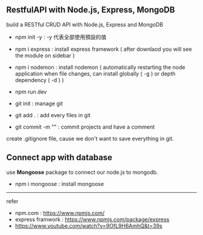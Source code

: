 ## RestfulAPI with Node.js, Express, MongoDB
build a RESTful CRUD API with Node.js, Express and MongoDB
- npm init -y : -y 代表全部使用預設的值
- npm i express : install express framework  ( after downlaod you will see the module on sidebar )
- npm i nodemon : install nodemon ( automatically restarting the node application when file changes, can install globally ( -g ) or depth dependency ( -d ) )
- npm run dev

- git init : manage git
- git add . : add every files in git
- git commit -m "" : commit projects and have a comment

create .gitignore file, cause we don't want to save everything in git.


## Connect app with database
use **Mongoose** package to connect our node.js to mongodb.
- npm i mongoose : install mongoose

  
------
refer
- npm.com : https://www.npmjs.com/
- express framwork : https://www.npmjs.com/package/express
- https://www.youtube.com/watch?v=9OfL9H6AmhQ&t=39s
